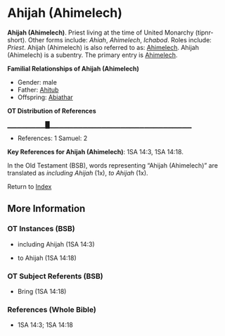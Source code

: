 # Ahijah (Ahimelech)
**Ahijah (Ahimelech)**. 
Priest living at the time of United Monarchy (tipnr-short). 
Other forms include: 
*Ahiah*, *Ahimelech*, *Ichabod*. 
Roles include: 
_Priest_. 
Ahijah (Ahimelech) is also referred to as: 
[Ahimelech](Ahimelech.md). 
Ahijah (Ahimelech) is a subentry. The primary entry is 
[Ahimelech](Ahimelech.md). 




**Familial Relationships of Ahijah (Ahimelech)**


* Gender: male
* Father: [Ahitub](Ahitub.md)
* Offspring: [Abiathar](Abiathar.md)


**OT Distribution of References**

▁▁▁▁▁▁▁▁█▁▁▁▁▁▁▁▁▁▁▁▁▁▁▁▁▁▁▁▁▁▁▁▁▁▁▁▁▁▁
* References: 1 Samuel: 2



**Key References for Ahijah (Ahimelech)**: 
1SA 14:3, 1SA 14:18. 


In the Old Testament (BSB), words representing “Ahijah (Ahimelech)” are translated as 
*including Ahijah* (1x), *to Ahijah* (1x). 




Return to [Index](00-Index.md)

## More Information

### OT Instances (BSB)

* including Ahijah (1SA 14:3)

* to Ahijah (1SA 14:18)



### OT Subject Referents (BSB)

* Bring (1SA 14:18)



### References (Whole Bible)

* 1SA 14:3; 1SA 14:18



